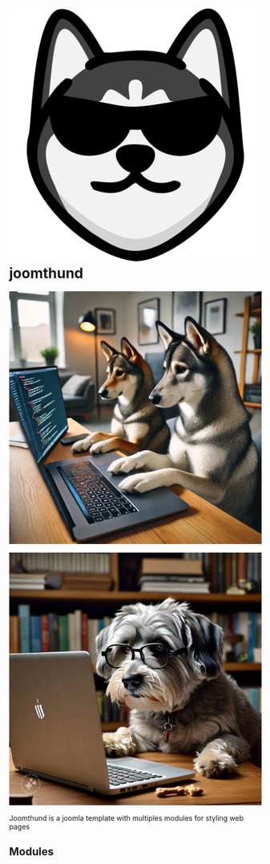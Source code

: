 # ![Joomthund Temporal Logo](https://github.com/FreireAlexander/joomthund/blob/master/src/JoomthundLogo.png "Joomthund logo")joomthund

![Joomthund Background](https://github.com/FreireAlexander/joomthund/blob/master/src/joomthund_bg_1.webp "Joomthund Cool Background")

![Joomthund Background](https://github.com/FreireAlexander/joomthund/blob/master/src/joomthund_bg_2.jpeg "Joomthund Cool Background")

Joomthund is a joomla template with multiples modules for styling web pages

## Modules


